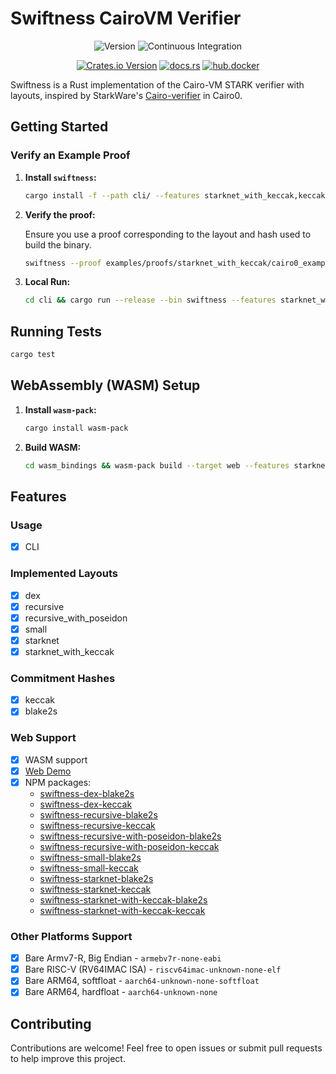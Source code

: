 # Swiftness CairoVM Verifier

<div align="center">

![Version](https://img.shields.io/badge/v0.0.5-green?style=flat-square&logo=git&logoColor=white&label=version)
![Continuous Integration](https://img.shields.io/github/actions/workflow/status/iosis-tech/swiftness/ci.yml?style=flat-square&logo=githubactions&logoColor=white&label=Continuous%20Integration)

[![Crates.io Version](https://img.shields.io/crates/v/swiftness?style=flat-square&logo=lootcrate)](https://crates.io/crates/swiftness)
[![docs.rs](https://img.shields.io/docsrs/swiftness?style=flat-square&logo=docsdotrs)](https://docs.rs/swiftness/)
[![hub.docker](https://img.shields.io/docker/pulls/okm165/swiftness?style=flat-square&logo=docker&logoColor=white&label=docker)](https://hub.docker.com/repository/docker/okm165/swiftness/tags)

</div>

Swiftness is a Rust implementation of the Cairo-VM STARK verifier with layouts, inspired by StarkWare's [Cairo-verifier](https://github.com/starkware-libs/cairo-lang) in Cairo0.

## Getting Started

### Verify an Example Proof

1. **Install `swiftness`:**

   ```sh
   cargo install -f --path cli/ --features starknet_with_keccak,keccak --no-default-features
   ```

2. **Verify the proof:**

   Ensure you use a proof corresponding to the layout and hash used to build the binary.

   ```sh
   swiftness --proof examples/proofs/starknet_with_keccak/cairo0_example_proof.json
   ```

3. **Local Run:**

   ```sh
   cd cli && cargo run --release --bin swiftness --features starknet_with_keccak,keccak --no-default-features -- --proof ../examples/proofs/starknet_with_keccak/cairo0_example_proof.json
   ```

## Running Tests

```sh
cargo test
```

## WebAssembly (WASM) Setup

1. **Install `wasm-pack`:**

   ```sh
   cargo install wasm-pack
   ```

2. **Build WASM:**

   ```sh
   cd wasm_bindings && wasm-pack build --target web --features starknet_with_keccak,blake2s --no-default-features
   ```

## Features

### Usage

- [x] CLI

### Implemented Layouts

- [x] dex
- [x] recursive
- [x] recursive_with_poseidon
- [x] small
- [x] starknet
- [x] starknet_with_keccak

### Commitment Hashes

- [x] keccak
- [x] blake2s

### Web Support

- [x] WASM support
- [x] [Web Demo](https://swiftness-dataprocessor-demo.vercel.app/)
- [x] NPM packages:
  - [swiftness-dex-blake2s](https://www.npmjs.com/package/swiftness-dex-blake2s)
  - [swiftness-dex-keccak](https://www.npmjs.com/package/swiftness-dex-keccak)
  - [swiftness-recursive-blake2s](https://www.npmjs.com/package/swiftness-recursive-blake2s)
  - [swiftness-recursive-keccak](https://www.npmjs.com/package/swiftness-recursive-keccak)
  - [swiftness-recursive-with-poseidon-blake2s](https://www.npmjs.com/package/swiftness-recursive-with-poseidon-blake2s)
  - [swiftness-recursive-with-poseidon-keccak](https://www.npmjs.com/package/swiftness-recursive-with-poseidon-keccak)
  - [swiftness-small-blake2s](https://www.npmjs.com/package/swiftness-small-blake2s)
  - [swiftness-small-keccak](https://www.npmjs.com/package/swiftness-small-keccak)
  - [swiftness-starknet-blake2s](https://www.npmjs.com/package/swiftness-starknet-blake2s)
  - [swiftness-starknet-keccak](https://www.npmjs.com/package/swiftness-starknet-keccak)
  - [swiftness-starknet-with-keccak-blake2s](https://www.npmjs.com/package/swiftness-starknet-with-keccak-blake2s)
  - [swiftness-starknet-with-keccak-keccak](https://www.npmjs.com/package/swiftness-starknet-with-keccak-keccak)

### Other Platforms Support

- [x] Bare Armv7-R, Big Endian - `armebv7r-none-eabi`
- [x] Bare RISC-V (RV64IMAC ISA) - `riscv64imac-unknown-none-elf`
- [x] Bare ARM64, softfloat - `aarch64-unknown-none-softfloat`
- [x] Bare ARM64, hardfloat - `aarch64-unknown-none`

## Contributing

Contributions are welcome! Feel free to open issues or submit pull requests to help improve this project.
